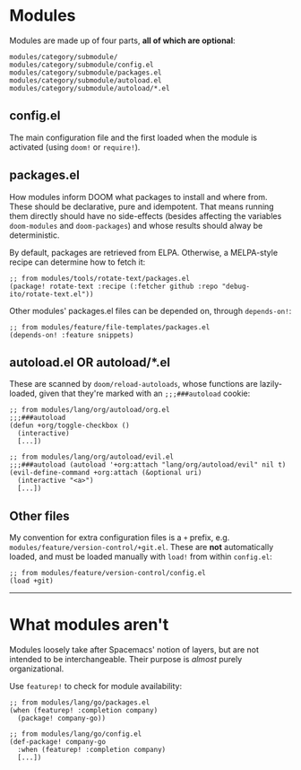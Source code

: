 # Modules

Modules are made up of four parts, **all of which are optional**:

```text
modules/category/submodule/
modules/category/submodule/config.el
modules/category/submodule/packages.el
modules/category/submodule/autoload.el
modules/category/submodule/autoload/*.el
```

## config.el

The main configuration file and the first loaded when the module is activated
(using `doom!` or `require!`).

## packages.el

How modules inform DOOM what packages to install and where from. These should be
declarative, pure and idempotent. That means running them directly should have
no side-effects (besides affecting the variables `doom-modules` and
`doom-packages`) and whose results should alway be deterministic.

By default, packages are retrieved from ELPA. Otherwise, a MELPA-style recipe
can determine how to fetch it:

```emacs-lisp
;; from modules/tools/rotate-text/packages.el
(package! rotate-text :recipe (:fetcher github :repo "debug-ito/rotate-text.el"))
```

Other modules' packages.el files can be depended on, through `depends-on!`:

```emacs-lisp
;; from modules/feature/file-templates/packages.el
(depends-on! :feature snippets)
```

## autoload.el OR autoload/*.el

These are scanned by `doom/reload-autoloads`, whose functions are lazily-loaded,
given that they're marked with an `;;;###autoload` cookie:

```emacs-lisp
;; from modules/lang/org/autoload/org.el
;;;###autoload
(defun +org/toggle-checkbox ()
  (interactive)
  [...])

;; from modules/lang/org/autoload/evil.el
;;;###autoload (autoload '+org:attach "lang/org/autoload/evil" nil t)
(evil-define-command +org:attach (&optional uri)
  (interactive "<a>")
  [...])
```

## Other files

My convention for extra configuration files is a `+` prefix, e.g.
`modules/feature/version-control/+git.el`. These are **not** automatically
loaded, and must be loaded manually with `load!` from within `config.el`:

```emacs-lisp
;; from modules/feature/version-control/config.el
(load +git)
```

----

# What modules aren't

Modules loosely take after Spacemacs' notion of layers, but are not intended to
be interchangeable. Their purpose is _almost_ purely organizational.

Use `featurep!` to check for module availability:

```emacs-lisp
;; from modules/lang/go/packages.el
(when (featurep! :completion company)
  (package! company-go))

;; from modules/lang/go/config.el
(def-package! company-go
  :when (featurep! :completion company)
  [...])
```
